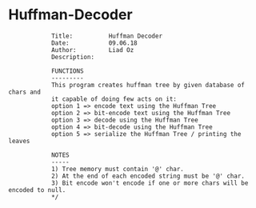 # Huffman-Decoder


                Title:			Huffman Decoder
                Date:		    09.06.18 
                Author:		    Liad Oz
                Description:
                
                FUNCTIONS
                ---------
                This program creates huffman tree by given database of chars and
                it capable of doing few acts on it:
                option 1 => encode text using the Huffman Tree
                option 2 => bit-encode text using the Huffman Tree
                option 3 => decode using the Huffman Tree
                option 4 => bit-decode using the Huffman Tree
                option 5 => serialize the Huffman Tree / printing the leaves

                NOTES
                -----
                1) Tree memory must contain '@' char.
                2) At the end of each encoded string must be '@' char.
                3) Bit encode won't encode if one or more chars will be encoded to null.
                */
